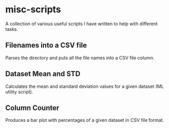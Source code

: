 # misc-scripts
 A collection of various useful scripts I have written to help with different tasks.

## Filenames into a CSV file
 Parses the directory and puts all the file names into a CSV file column.

## Dataset Mean and STD
Calculates the mean and standard deviation values for a given dataset (ML utility script).

## Column Counter
Produces a bar plot with percentages of a given dataset in CSV file format.